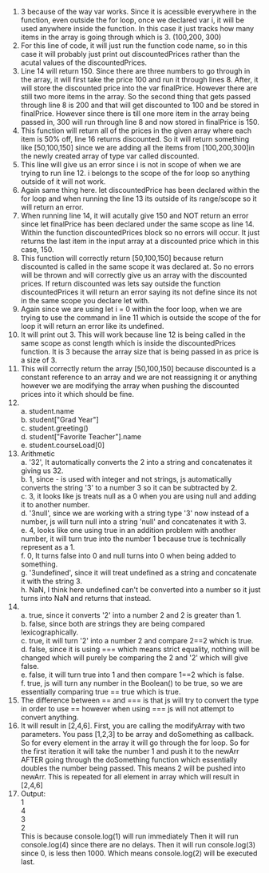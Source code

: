 1. 3 because of the way var works. Since it is acessible everywhere in the function, even outside the for loop, once we declared var i, it will be used anywhere inside the function. In this case it just tracks how many items in the array is going through which is 3. (100,200, 300)
2. For this line of code, it will just run the function code name, so in this case it will probably just print out discountedPrices rather than the acutal values of the discountedPrices.
3. Line 14 will return 150. Since there are three numbers to go through in the array, it will first take the price 100 and run it through lines 8. After, it will store the discounted price into the var finalPrice. However there are still two more items in the array. So the second thing that gets passed through line 8 is 200 and that will get discounted to 100 and be stored in finalPrice. However since there is till one more item in the array being passed in, 300 will run through line 8 and now stored in finalPrice is 150.
4. This function will return all of the prices in the given array where each item is 50% off, line 16 returns discounted. So it will return something like [50,100,150] since we are adding all the items from [100,200,300]in the newly created array of type var called discounted. 
5. This line will give us an error since i is not in scope of when we are trying to run line 12. i belongs to the scope of the for loop so anything outside of it will not work.
6. Again same thing here. let discountedPrice has been declared within the for loop and when running the line 13 its outside of its range/scope so it will return an error. 
7. When running line 14, it will acutally give 150 and NOT return an error since let finalPrice has been declared under the same scope as line 14. Within the function discountedPrices block so no errors will occur. It just returns the last item in the input array at a discounted price which in this case, 150. 
8. This function will correctly return [50,100,150] because return discounted is called in the same scope it was declared at. So no errors will be thrown and will correctly give us an array with the discounted prices. If return discounted was lets say outside the function discountedPrices it will return an error saying its not define since its not in the same scope you declare let with. 
9. Again since we are using let i = 0 within the foor loop, when we are trying to use the command in line 11 which is outside the scope of the for loop it will return an error like its undefined. 
10. It will print out 3. This will work because line 12 is being called in the same scope as const length which is inside the discountedPrices function. It is 3 because the array size that is being passed in as price is a size of 3. 
11. This will correctly return the array [50,100,150] because discounted is a constant reference to an array and we are not reassigning it or anything however we are modifying the array when pushing the discounted prices into it which should be fine. 
12. <br>a. student.name <br> b. student["Grad Year"] <br> c. student.greeting() <br> d. student["Favorite Teacher"].name <br> e. student.courseLoad[0]
13. Arithmetic <br>a. '32', It automatically converts the 2 into a string and concatenates it giving us 32. <br>b. 1, since - is used with integer and not strings, js automatically converts the string '3' to a number 3 so it can be subtracted by 2. <br> c. 3, it looks like js treats null as a 0 when you are using null and adding it to another number. <br>d. '3null', since we are working with a string type '3' now instead of a number, js will turn null into a string 'null' and concatenates it with 3. <br>e. 4, looks like one using true in an addition problem with another number, it will turn true into the number 1 because true is technically represent as a 1. <br>f. 0, It turns false into 0 and null turns into 0 when being added to something. <br>g. '3undefined', since it will treat undefined as a string and concatenate it with the string 3. <br> h. NaN, I think here undefined can't be converted into a number so it just turns into NaN and returns that instead. 
14. <br>a. true, since it converts '2' into a number 2 and 2 is greater than 1. <br>b. false, since both are strings they are being compared lexicographically. <br>c. true, it will turn '2' into a number 2 and compare 2==2 which is true. <br>d. false, since it is using === which means strict equality, nothing will be changed which will purely be comparing the 2 and '2' which will give false. <br>e. false, it will turn true into 1 and then compare 1==2 which is false. <br> f. true, js will turn any number in the Boolean() to be true, so we are essentially comparing true == true which is true.
15. The difference between == and === is that js will try to convert the type in order to use == however when using === js will not attempt to convert anything. 
17. It will result in [2,4,6]. First, you are calling the modifyArray with two parameters. You pass [1,2,3] to be array and doSomething as callback. So for every element in the array it will go through the for loop. So for the first iteration it will take the number 1 and push it to the newArr AFTER going through the doSomething function which essentially doubles the number being passed.  This means 2 will be pushed into newArr. This is repeated for all element in array which will result in [2,4,6]
19. Output: <br> 1 <br> 4 <br> 3 <br> 2 <br>This is because console.log(1) will run immediately Then it will run console.log(4) since there are no delays. Then it will run console.log(3) since 0, is less then 1000. Which means console.log(2) will be executed last.